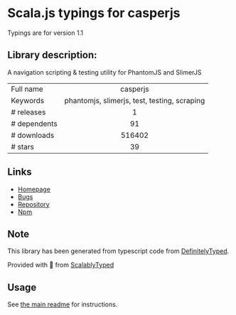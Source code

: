 
# Scala.js typings for casperjs

Typings are for version 1.1

## Library description:
A navigation scripting & testing utility for PhantomJS and SlimerJS

|                    |                 |
| ------------------ | :-------------: |
| Full name          | casperjs |
| Keywords           | phantomjs, slimerjs, test, testing, scraping |
| # releases         | 1 |
| # dependents       | 91 |
| # downloads        | 516402 |
| # stars            | 39 |

## Links
- [Homepage](http://casperjs.org)
- [Bugs](https://github.com/casperjs/casperjs/issues)
- [Repository](https://github.com/casperjs/casperjs)
- [Npm](https://www.npmjs.com/package/casperjs)
    


## Note
This library has been generated from typescript code from [DefinitelyTyped](https://definitelytyped.org).

Provided with :purple_heart: from [ScalablyTyped](https://github.com/oyvindberg/ScalablyTyped)

## Usage
See [the main readme](../../readme.md) for instructions.


